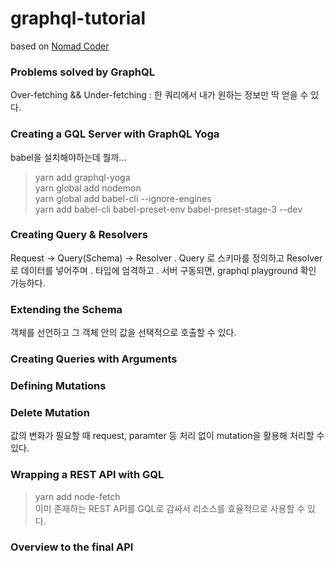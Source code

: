 # graphql-tutorial
based on [Nomad Coder](https://nomadcoders.co/graphql-for-beginners)

### Problems solved by GraphQL
Over-fetching && Under-fetching
: 한 쿼리에서 내가 원하는 정보만 딱 얻을 수 있다.

### Creating a GQL Server with GraphQL Yoga
babel을 설치해야하는데 뭘까...
> yarn add graphql-yoga  
> yarn global add nodemon  
> yarn global add babel-cli --ignore-engines  
> yarn add babel-cli babel-preset-env babel-preset-stage-3 --dev

### Creating Query & Resolvers
Request -> Query(Schema) -> Resolver
. Query 로 스키마를 정의하고 Resolver로 데이터를 넣어주며
. 타입에 엄격하고
. 서버 구동되면, graphql playground 확인 가능하다.

### Extending the Schema
객체를 선언하고 그 객체 안의 값을 선택적으로 호출할 수 있다.

### Creating Queries with Arguments

### Defining Mutations
### Delete Mutation
값의 변화가 필요할 때 request, paramter 등 처리 없이 mutation을 활용해 처리할 수 있다.

### Wrapping a REST API with GQL
> yarn add node-fetch  
이미 존재하는 REST API를 GQL로 감싸서 리소스를 효율적으로 사용할 수 있다.

### Overview to the final API
